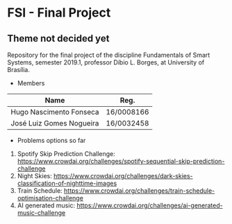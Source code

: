 # FSI - Final Project
## Theme not decided yet

Repository for the final project of the discipline Fundamentals of Smart Systems, semester 2019.1, professor Díbio L. Borges, at University of Brasília.

* Members 

| Name                     | Reg.       |
|--------------------------|------------|
| Hugo Nascimento Fonseca  | 16/0008166 |
| José Luiz Gomes Nogueira | 16/0032458 |

* Problems options so far
1.  Spotify Skip Prediction Challenge: https://www.crowdai.org/challenges/spotify-sequential-skip-prediction-challenge
2.  Night Skies: https://www.crowdai.org/challenges/dark-skies-classification-of-nighttime-images
3.  Train Schedule: https://www.crowdai.org/challenges/train-schedule-optimisation-challenge
4.  AI generated music: https://www.crowdai.org/challenges/ai-generated-music-challenge
